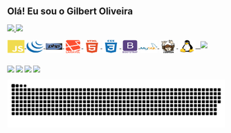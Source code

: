 <!-- Quem eu sou? -->
## Olá! Eu sou o Gilbert Oliveira

<!-- Meu GitHub -->
 <div>
  <a href="https://github.com/gilbert-oliveira">
  <img height="160em" src="https://github-readme-stats.vercel.app/api?username=gilbert-oliveira&show_icons=true&theme=gotham&include_all_commits=true&count_private=true"/>

  <img height="160em" src="https://github-readme-stats.vercel.app/api/top-langs/?username=gilbert-oliveira&layout=compact&langs_count=16&theme=gotham"/>
</div>

<!-- Minhas skil's -->
<div style="display: inline_block"><br>
  <img align="center" alt="Gilbert-Js" height="30" width="40" src="https://raw.githubusercontent.com/devicons/devicon/master/icons/javascript/javascript-plain.svg">
   <img align="center" alt="Gilbert-JQuery" height="30" width="40" src="https://raw.githubusercontent.com/devicons/devicon/master/icons/jquery/jquery-plain.svg">
   <img align="center" alt="Gilbert-PHP" height="30" width="40" src="https://raw.githubusercontent.com/devicons/devicon/master/icons/php/php-original.svg">
   <img align="center" alt="Gilbert-Laravel" height="30" width="40" src="https://raw.githubusercontent.com/devicons/devicon/master/icons/laravel/laravel-plain-wordmark.svg">
  <img align="center" alt="Gilbert-HTML" height="30" width="40" src="https://raw.githubusercontent.com/devicons/devicon/master/icons/html5/html5-plain-wordmark.svg">
  <img align="center" alt="Gilbert-CSS" height="30" width="40" src="https://raw.githubusercontent.com/devicons/devicon/master/icons/css3/css3-plain-wordmark.svg">
   <img align="center" alt="Gilbert-Bootstrap" height="30" width="40" src="https://raw.githubusercontent.com/devicons/devicon/master/icons/bootstrap/bootstrap-plain-wordmark.svg">
    <img align="center" alt="Gilbert-MySql" height="30" width="40" src="https://raw.githubusercontent.com/devicons/devicon/master/icons/mysql/mysql-original-wordmark.svg">
    <img align="center" alt="Gilbert-Composer" height="30" width="40" src="https://raw.githubusercontent.com/devicons/devicon/master/icons/composer/composer-original.svg">
 <img align="center" alt="Gilbert-Linux" height="30" width="40" src="https://raw.githubusercontent.com/devicons/devicon/master/icons/linux/linux-original.svg">
 &nbsp;
  <a href="https://github.com/antonkomarev/github-profile-views-counter">
    <img src="https://komarev.com/ghpvc/?username=gilbert-oliveira">
  </a>
</div>
  
  ##
 
<div> 
  
  <a href="https://www.instagram.com/borges_gilbert" target="_blank"><img src="https://img.shields.io/badge/-Instagram-%23E4405F?style=for-the-badge&logo=instagram&logoColor=white" target="_blank"></a>
  <a href="https://discord.gg/yeQv8SZj" target="_blank"><img src="https://img.shields.io/badge/Discord-7289DA?style=for-the-badge&logo=discord&logoColor=white" target="_blank"></a>
  <a href = "mailto:contato@gilbert.dev.br"><img src="https://img.shields.io/badge/-Gmail-%23333?style=for-the-badge&logo=gmail&logoColor=white" target="_blank"></a>
  <a href="https://www.linkedin.com/in/oliveira-gilbert/" target="_blank"><img src="https://img.shields.io/badge/-LinkedIn-%230077B5?style=for-the-badge&logo=linkedin&logoColor=white" target="_blank"></a> 
 
 ![Snake animation](https://github.com/gilbert-oliveira/gilbert-oliveira/blob/output/github-contribution-grid-snake.svg)
</div>
